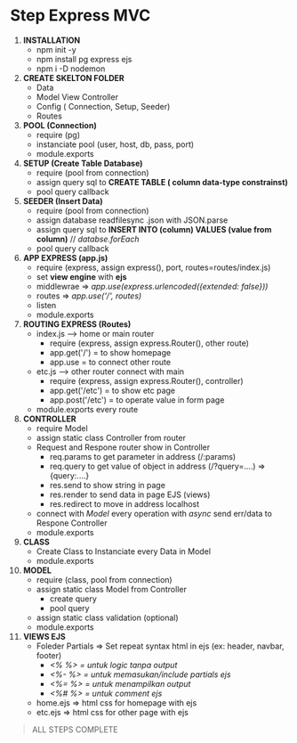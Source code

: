 # **Step Express MVC**

1. **INSTALLATION**
    * npm init -y
    * npm install pg express ejs
    * npm i -D nodemon
2. **CREATE SKELTON FOLDER**
    * Data
    * Model View Controller
    * Config ( Connection, Setup, Seeder)
    * Routes
3. **POOL (Connection)**
    * require (pg)
    * instanciate pool (user, host, db, pass, port)
    * module.exports
4. **SETUP (Create Table Database)**
    * require (pool from connection)
    * assign query sql to **CREATE TABLE <database> ( column data-type constrainst)**
    * pool query callback
5. **SEEDER (Insert Data)**
    * require (pool from connection)
    * assign database readfilesync .json with JSON.parse
    * assign query sql to **INSERT INTO <database> (column) VALUES (value from column)** // _databse.forEach_
    * pool query callback
6. **APP EXPRESS (app.js)**
    * require (express, assign express(), port, routes=routes/index.js)
    * set **view engine** with **ejs**
    * middlewrae => *app.use(express.urlencoded({extended: false}))*
    * routes => *app.use('/', routes)*
    * listen
    * module.exports
7. **ROUTING EXPRESS (Routes)**
    * index.js --> home or main router
      * require (express, assign express.Router(), other route)
      * app.get('/') = to show homepage
      * app.use = to connect other route
    * etc.js --> other router connect with main
      * require (express, assign express.Router(), controller)
      * app.get('/etc') = to show etc page
      * app.post('/etc') = to operate value in form page
    * module.exports every route
8. **CONTROLLER**
    * require Model
    * assign static class Controller from router
    * Request and Respone router show in Controller
      * req.params to get parameter in address 
      (/:params)
      * req.query to get value of object in address 
      (/?query=....) => {query:....}
      * res.send to show string in page
      * res.render to send data in page EJS (views)
      * res.redirect to move in address localhost
    * connect with *Model* every operation with *async* send err/data to Respone Controller
    * module.exports
9. **CLASS**
    * Create Class to Instanciate every Data in Model
    * module.exports
10. **MODEL**
    * require (class, pool from connection)
    * assign static class Model from Controller
      * create query
      * pool query
    * assign static class validation (optional)
    * module.exports
11. **VIEWS EJS**
    * Foleder Partials => Set repeat syntax html in ejs (ex: header, navbar, footer)
      * *<% %> = untuk logic tanpa output*
      * *<%- %> = untuk memasukan/include partials ejs* 
      * *<%= %> = untuk menampilkan output*
      * *<%# %> = untuk comment ejs*
    * home.ejs => html css for homepage with ejs
    * etc.ejs => html css for other page with ejs

> ALL STEPS COMPLETE